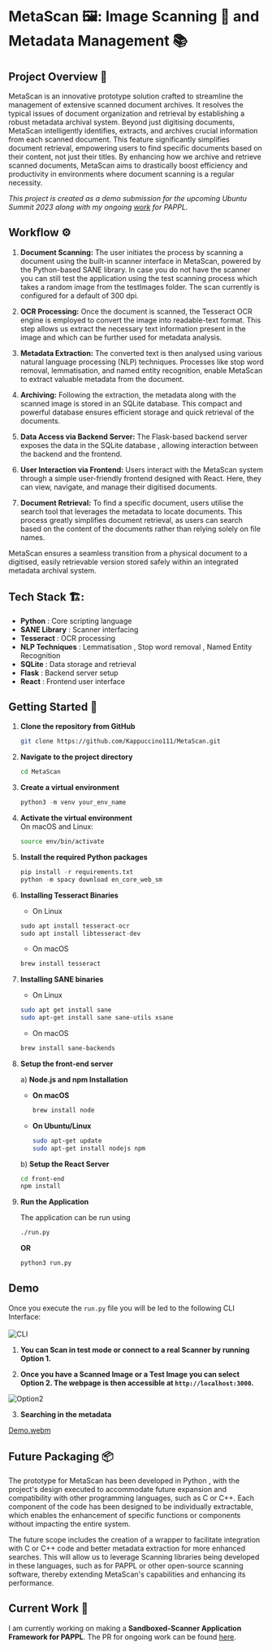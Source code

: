 # MetaScan 🖼️: Image Scanning 📸 and Metadata Management 📚

## Project Overview 🎯

MetaScan is an innovative prototype solution crafted to streamline the management of extensive scanned document archives. It resolves the typical issues of document organization and retrieval by establishing a robust metadata archival system. Beyond just digitising documents, MetaScan intelligently identifies, extracts, and archives crucial information from each scanned document. This feature significantly simplifies document retrieval, empowering users to find specific documents based on their content, not just their titles. By enhancing how we archive and retrieve scanned documents, MetaScan aims to drastically boost efficiency and productivity in environments where document scanning is a regular necessity.

*This project is created as a demo submission for the upcoming Ubuntu Summit 2023 along with my ongoing [work](https://github.com/michaelrsweet/pappl/pull/249) for PAPPL.*

## Workflow ⚙️

1) **Document Scanning:** The user initiates the process by scanning a document using the built-in scanner interface in MetaScan, powered by the Python-based SANE library. In case you do not have the scanner you can still test the application using the test scanning process which takes a random image from the testImages folder. The scan currently is configured for a default of 300 dpi.

2) **OCR Processing:** Once the document is scanned, the Tesseract OCR engine is employed to convert the image into readable-text format. This step allows us extract the necessary text information present in the image and which can be further used for metadata analysis.

3) **Metadata Extraction:** The converted text is then analysed using various natural language processing (NLP) techniques. Processes like stop word removal, lemmatisation, and named entity recognition, enable MetaScan to extract valuable metadata from the document.

4) **Archiving:** Following the extraction, the metadata along with the scanned image is stored in an SQLite database. This compact and powerful database ensures efficient storage and quick retrieval of the documents.

5) **Data Access via Backend Server:** The Flask-based backend server exposes the data in the SQLite database , allowing interaction between the backend and the frontend.

6) **User Interaction via Frontend:** Users interact with the MetaScan system through a simple user-friendly frontend designed with React. Here, they can view, navigate, and manage their digitised documents.

7) **Document Retrieval:** To find a specific document, users utilise the search tool that leverages the metadata to locate documents. This process greatly simplifies document retrieval, as users can search based on the content of the documents rather than relying solely on file names.

MetaScan ensures a seamless transition from a physical document to a digitised, easily retrievable version stored safely within an integrated metadata archival system.

## Tech Stack 🏗️:

- **Python** : Core scripting language
- **SANE Library** : Scanner interfacing
- **Tesseract** :  OCR processing
- **NLP Techniques** : Lemmatisation , Stop word removal , Named Entity Recognition
- **SQLite** : Data storage and retrieval
- **Flask** : Backend server setup
- **React** : Frontend user interface

## Getting Started 🚀

1. **Clone the repository from GitHub**  <br>
    ```bash
    git clone https://github.com/Kappuccino111/MetaScan.git
    ```
  
2. **Navigate to the project directory**  <br>
    ```bash
    cd MetaScan
    ```
  
3. **Create a virtual environment** <br>
    ```python
    python3 -m venv your_env_name
    ```

4. **Activate the virtual environment** <br>
     On macOS and Linux:
     ```bash
     source env/bin/activate 
     ```

5. **Install the required Python packages** 
  
    ```python
    pip install -r requirements.txt
    python -m spacy download en_core_web_sm
    ```

6. **Installing Tesseract Binaries** 

    - On Linux
    ```python
    sudo apt install tesseract-ocr
    sudo apt install libtesseract-dev
    ```
     
    -  On macOS
    ```python
    brew install tesseract
    ```

7. **Installing SANE binaries** 

    - On Linux
    ```bash
    sudo apt get install sane
    sudo apt-get install sane sane-utils xsane
    ```
    
    - On macOS
    ```bash
    brew install sane-backends
    ```

8. **Setup the front-end server** 

    a) **Node.js and npm Installation** 
    
      - **On macOS**
        
        ```bash
        brew install node
        ```
      
      -  **On Ubuntu/Linux**
          
          ```bash
          sudo apt-get update
          sudo apt-get install nodejs npm
          ```
    
    b) **Setup the React Server** 
      ```bash
      cd front-end
      npm install 
      ```

9. **Run the Application** 

    The application can be run using 
    ```bash
    ./run.py
    ```
    
    **OR**
    ```python
    python3 run.py
    ```

## Demo 

Once you execute the `run.py` file you will be led to the following CLI Interface: <br><br>
![CLI](https://github.com/Kappuccino111/MetaScan/assets/120595108/5c853db2-7354-4c2c-9c5a-ff00e0031f0e)

1) **You can Scan in test mode or connect to a real Scanner by running Option 1.**

2) **Once you have a Scanned Image or a Test Image you can select Option 2. The webpage is then accessible at `http://localhost:3000`.**

  ![Option2](https://github.com/Kappuccino111/MetaScan/assets/120595108/8df802f9-03f4-4af0-8750-090392233c96)

3) **Searching in the metadata** 

[Demo.webm](https://github.com/Kappuccino111/MetaScan/assets/120595108/9db3b412-e6b0-4c70-aee8-1b9056ee7e18)



## Future Packaging 📦

The prototype for MetaScan has been developed in Python , with the project's design executed to accommodate future expansion and compatibility with other programming languages, such as C or C++. Each component of the code has been designed to be individually extractable, which enables the enhancement of specific functions or components without impacting the entire system.

The future scope includes the creation of a wrapper to facilitate integration with C or C++ code and better metadata extraction for more enhanced searches. This will allow us to leverage Scanning libraries being developed in these languages, such as for PAPPL or other open-source scanning software, thereby extending MetaScan's capabilities and enhancing its performance.

## Current Work 🚧

I am currently working on making a **Sandboxed-Scanner Application Framework for PAPPL**.
The PR for ongoing work can be found [here](https://github.com/michaelrsweet/pappl/pull/249).
